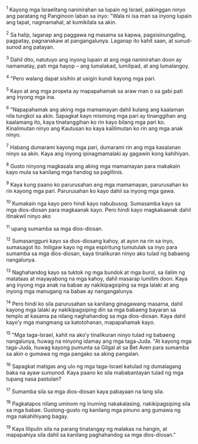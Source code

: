 <sup>1</sup>
Kayong mga Israelitang naninirahan sa lupain ng Israel, pakinggan ninyo ang paratang ng Panginoon laban sa inyo: "Wala ni isa man sa inyong lupain ang tapat, nagmamahal, at kumikilala sa akin. 

<sup>2</sup>
Sa halip, laganap ang paggawa ng masama sa kapwa, pagsisinungaling, pagpatay, pagnanakaw at pangangalunya. Laganap ito kahit saan, at sunud-sunod ang patayan. 

<sup>3</sup>
Dahil dito, natutuyo ang inyong lupain at ang mga naninirahan doon ay namamatay, pati mga hayop – ang lumalakad, lumilipad, at ang lumalangoy. 

<sup>4</sup>
"Pero walang dapat sisihin at usigin kundi kayong mga pari. 

<sup>5</sup>
Kayo at ang mga propeta ay mapapahamak sa araw man o sa gabi pati ang inyong mga ina. 

<sup>6</sup>
"Napapahamak ang aking mga mamamayan dahil kulang ang kaalaman nila tungkol sa akin. Sapagkat kayo mismong mga pari ay tinanggihan ang kaalamang ito, kaya tinatanggihan ko rin kayo bilang mga pari ko. Kinalimutan ninyo ang Kautusan ko kaya kalilimutan ko rin ang mga anak ninyo. 

<sup>7</sup>
Habang dumarami kayong mga pari, dumarami rin ang mga kasalanan ninyo sa akin. Kaya ang inyong ipinagmamalaki ay gagawin kong kahihiyan. 

<sup>8</sup>
Gusto ninyong magkasala ang aking mga mamamayan para makakain kayo mula sa kanilang mga handog sa paglilinis. 

<sup>9</sup>
Kaya kung paano ko parurusahan ang mga mamamayan, parurusahan ko rin kayong mga pari. Parurusahan ko kayo dahil sa inyong mga gawa. 

<sup>10</sup>
Kumakain nga kayo pero hindi kayo nabubusog. Sumasamba kayo sa mga dios-diosan para magkaanak kayo. Pero hindi kayo magkakaanak dahil itinakwil ninyo ako 

<sup>11</sup>
upang sumamba sa mga dios-diosan.

<sup>12</sup>
Sumasangguni kayo sa dios-diosang kahoy, at ayon na rin sa inyo, sumasagot ito. Iniligaw kayo ng mga espiritung tumutulak sa inyo para sumamba sa mga dios-diosan, kaya tinalikuran ninyo ako tulad ng babaeng nangalunya. 

<sup>13</sup>
Naghahandog kayo sa tuktok ng mga bundok at mga burol, sa ilalim ng matataas at mayayabong na mga kahoy, dahil masarap lumilim doon. Kaya ang inyong mga anak na babae ay nakikipagsiping sa mga lalaki at ang inyong mga manugang na babae ay nangangalunya. 

<sup>14</sup>
Pero hindi ko sila parurusahan sa kanilang ginagawang masama, dahil kayong mga lalaki ay nakikipagsiping din sa mga babaeng bayaran sa templo at kasama pa nilang naghahandog sa mga dios-diosan. Kaya dahil kayoʼy mga mangmang sa katotohanan, mapapahamak kayo. 

<sup>15</sup>
"Mga taga-Israel, kahit na akoʼy tinalikuran ninyo tulad ng babaeng nangalunya, huwag na ninyong idamay ang mga taga-Juda. "At kayong mga taga-Juda, huwag kayong pumunta sa Gilgal at sa Bet Aven para sumamba sa akin o gumawa ng mga pangako sa aking pangalan. 

<sup>16</sup>
Sapagkat matigas ang ulo ng mga taga-Israel katulad ng dumalagang baka na ayaw sumunod. Kaya paano ko sila mababantayan tulad ng mga tupang nasa pastulan? 

<sup>17</sup>
Sumamba sila sa mga dios-diosan kaya pabayaan na lang sila. 

<sup>18</sup>
Pagkatapos nilang uminom ng inuming nakakalasing, nakikipagsiping sila sa mga babae. Gustong-gusto ng kanilang mga pinuno ang gumawa ng mga nakahihiyang bagay. 

<sup>19</sup>
Kaya lilipulin sila na parang tinatangay ng malakas na hangin, at mapapahiya sila dahil sa kanilang paghahandog sa mga dios-diosan."